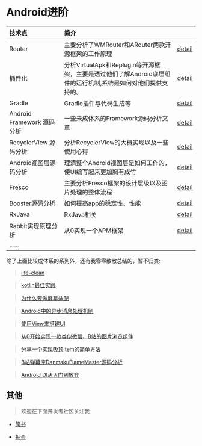 
# Android进阶

|技术点|简介||
|:----|:-----|:-----|
|Router|主要分析了WMRouter和ARouter两款开源框架的工作原理|[detail](router/README.md)|
|插件化|分析VirtualApk和Replugin等开源框架，主要是透过他们了解Android底层组件的运行机制,系统是如何对他们提供支持的。|[detail](plugin/README.md)|
|Gradle|Gradle插件与代码生成等|[detail](gradle/README.md)|
|Android Framework 源码分析|一些未成体系的Framework源码分析文章|[detail](framework/README.md)|
|RecyclerView 源码分析|分析RecyclerView的大概实现以及一些使用心得|[detail](framework/recyclerview/README.md)|
|Android视图层源码分析|理清整个Android视图层是如何工作的，使UI编写起来更加胸有成竹|[detail](framework/Android视图层源码分析/README.md)|
|Fresco|主要分析Fresco框架的设计层级以及图片处理的整体流程|[detail](bitmap/Fresco源码分析/README.md)|
|Booster源码分析|如何提高app的稳定性、性能|[detail](performance/booster框架分析/README.md) |
|RxJava|RxJava相关|[detail](Rxjava/README.md) |
|Rabbit实现原理分析|从0实现一个APM框架|[detail](performance/rabbit/README.md) |
|......| |

 除了上面比较成体系的系列外，还有我零零散散总结的，暂不归类:

> [life-clean](extra/life-clean介绍.md)

> [kotlin最佳实践](extra/kotlin最佳实践.md)

> [为什么要做屏幕适配](extra/使用dp做屏幕适配会出现的问题.md) 

> [Android中的异步消息处理机制](extra/Android中的异步消息处理机制.md) 

> [使用View来搭建UI](extra/使用View来搭建UI.md) 

> [从0开始实现一款类似微信、B站的图片浏览组件](extra/从0开始实现一款类似微信、B站的图片浏览组件.md) 

> [分享一个实现吸顶Item的简单方法](extra/分享一个实现吸顶Item的简单方法.md) 

> [B站弹幕库DanmakuFlameMaster源码分析](extra/B站弹幕库DanmakuFlameMaster源码分析.md)

> [Android DI从入门到放弃](组件化/Android-DI从入门到放弃.md)

## 其他

>欢迎在下面开发者社区关注我

- [简书](https://www.jianshu.com/u/49b1311b5074) 

- [掘金](https://juejin.im/user/57b1173f165abd0054298059)











